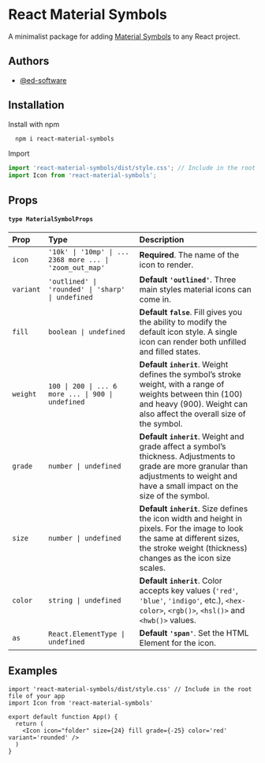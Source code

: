 # React Material Symbols

A minimalist package for adding [Material Symbols](https://fonts.google.com/icons?icon.set=Material+Symbols) to any React project.

## Authors

- [@ed-software](https://www.github.com/ed-software)

## Installation

Install with npm

```bash
  npm i react-material-symbols
```

Import

```typescript
import 'react-material-symbols/dist/style.css'; // Include in the root file of your app
import Icon from 'react-material-symbols';
```

## Props

#### `type MaterialSymbolProps`

| Prop      | Type                                                     | Description                                                                                                                                                                                |
| :-------- | :------------------------------------------------------- | :----------------------------------------------------------------------------------------------------------------------------------------------------------------------------------------- |
| `icon`    | `'10k' \| '10mp' \| ... 2368 more ... \| 'zoom_out_map'` | **Required**. The name of the icon to render.                                                                                                                                              |
| `variant` | `'outlined' \| 'rounded' \| 'sharp' \| undefined`        | **Default `'outlined'`**. Three main styles material icons can come in.                                                                                                                    |
| `fill`    | `boolean \| undefined`                                   | **Default `false`**. Fill gives you the ability to modify the default icon style. A single icon can render both unfilled and filled states.                                                |
| `weight`  | `100 \| 200 \| ... 6 more ... \| 900 \| undefined`       | **Default `inherit`**. Weight defines the symbol’s stroke weight, with a range of weights between thin (100) and heavy (900). Weight can also affect the overall size of the symbol.       |
| `grade`   | `number \| undefined`                                    | **Default `inherit`**. Weight and grade affect a symbol’s thickness. Adjustments to grade are more granular than adjustments to weight and have a small impact on the size of the symbol.  |
| `size`    | `number \| undefined`                                    | **Default `inherit`**. Size defines the icon width and height in pixels. For the image to look the same at different sizes, the stroke weight (thickness) changes as the icon size scales. |
| `color`   | `string \| undefined`                                    | **Default `inherit`**. Color accepts key values (`'red'`, `'blue'`, `'indigo'`, etc.), `<hex-color>`, `<rgb()>`, `<hsl()>` and `<hwb()>` values.                                           |
| `as`      | `React.ElementType \| undefined`                         | **Default `'span'`**. Set the HTML Element for the icon.                                                                                                                                   |

## Examples

```TSX
import 'react-material-symbols/dist/style.css' // Include in the root file of your app
import Icon from 'react-material-symbols'

export default function App() {
  return (
    <Icon icon="folder" size={24} fill grade={-25} color='red' variant='rounded' />
  )
}

```

